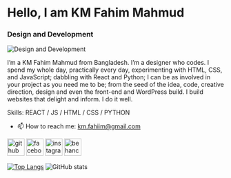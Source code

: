 # Hello, I am KM Fahim Mahmud
### Design and Development
![Design and Development](https://scontent.fdac8-1.fna.fbcdn.net/v/t1.6435-9/32687907_1712483622150108_6658939904426246144_n.jpg?_nc_cat=100&ccb=1-5&_nc_sid=e3f864&_nc_eui2=AeHaQLDXIm5gJDsUX8AVoNseEYZMmWXzfX8RhkyZZfN9f8glYdUiJ7oUsY2XA1vnzIdnkb75ceEI1_jy3nSc7PUE&_nc_ohc=2NkAHB8CalEAX-JbK_w&_nc_ht=scontent.fdac8-1.fna&oh=00_AT9UY_dP1afc_4Wk_SHU8DSL9m9t5T5JM2duXNTQ52FvoQ&oe=624EDD76)

I’m a KM Fahim Mahmud from Bangladesh. I’m a designer who codes. I spend my whole day, practically every day, experimenting with HTML, CSS, and JavaScript; dabbling with React and Python; I can be as involved in your project as you need me to be; from the seed of the idea, code, creative direction, design and even the front-end and WordPress build. I build websites that delight and inform. I do it well.

Skills: REACT / JS / HTML / CSS / PYTHON

- 📫 How to reach me: km.fahiim@gmail.com 


[<img src='https://cdn.jsdelivr.net/npm/simple-icons@3.0.1/icons/github.svg' alt='github' height='40'>](https://github.com/blue-spideee)  [<img src='https://cdn.jsdelivr.net/npm/simple-icons@3.0.1/icons/facebook.svg' alt='facebook' height='40'>](https://www.facebook.com/km.fahim)  [<img src='https://cdn.jsdelivr.net/npm/simple-icons@3.0.1/icons/instagram.svg' alt='instagram' height='40'>](https://www.instagram.com/fahim_mahmud_tajwar/)  [<img src='https://cdn.jsdelivr.net/npm/simple-icons@3.0.1/icons/behance.svg' alt='behance' height='40'>](https://www.behance.net/kmfahim)  

[![Top Langs](https://github-readme-stats.vercel.app/api/top-langs/?username=blue-spideee)](https://github.com/anuraghazra/github-readme-stats) ![GitHub stats](https://github-readme-stats.vercel.app/api?username=blue-spideee&show_icons=true)  

